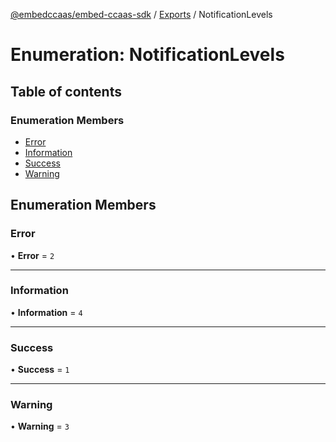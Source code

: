 [@embedccaas/embed-ccaas-sdk](../README.md) / [Exports](../modules.md) / NotificationLevels

# Enumeration: NotificationLevels

## Table of contents

### Enumeration Members

-   [Error](NotificationLevels.md#error)
-   [Information](NotificationLevels.md#information)
-   [Success](NotificationLevels.md#success)
-   [Warning](NotificationLevels.md#warning)

## Enumeration Members

### Error

• **Error** = `2`



---

### Information

• **Information** = `4`



---

### Success

• **Success** = `1`



---

### Warning

• **Warning** = `3`


